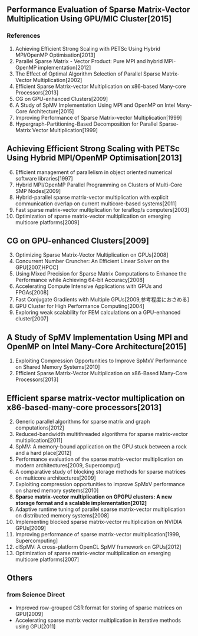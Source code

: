 ## Performance Evaluation of Sparse Matrix-Vector Multiplication Using GPU/MIC Cluster[2015]
### References
1. Achieving Efficient Strong Scaling with PETSc Using Hybrid MPI/OpenMP Optimisation[2013]
2. Parallel Sparse Matrix - Vector Product: Pure MPI and hybrid MPI-OpenMP implementation[2012]
3. The Effect of Optimal Algorithm Selection of Parallel Sparse Matrix-Vector Multiplication[2002]
4. Efficient Sparse Matrix-vector Multiplication on x86-based Many-core Processors[2013]
5. CG on GPU-enhanced Clusters[2009]
6. A Study of SpMV Implementation Using MPI and OpenMP on Intel Many-Core Architecture[2015]
7. Improving Performance of Sparse Matrix-vector Multiplication[1999]
8. Hypergraph-Partitioning-Based Decomposition for Parallel Sparse-Matrix Vector Multiplication[1999]

## Achieving Efficient Strong Scaling with PETSc Using Hybrid MPI/OpenMP Optimisation[2013]
6. Efficient management of parallelism in object oriented numerical software libraries[1997]
11. Hybrid MPI/OpenMP Parallel Programming on Clusters of Multi-Core SMP Nodes[2009]
13. Hybrid-parallel sparse matrix-vector multiplication with explicit communication overlap on current multicore-based systems[2011]
14. Fast sparse matrix-vector multiplication for teraflop/s computers[2003]
15. Optimization of sparse matrix-vector multiplication on emerging multicore platforms[2009]

## CG on GPU-enhanced Clusters[2009]
3. Optimizing Sparse Matrix-Vector Multiplication on GPUs[2008]
5. Concurrent Number Cruncher: An Efficient Linear Solver on the GPU[2007,HPCC]
6. Using Mixed Precision for Sparse Matrix Computations to Enhance the Performance while Achieving 64-bit Accuracy[2008]
8. Accelerating Compute Intensive Applications with GPUs and FPGAs[2008]
9. Fast Conjugate Gradients with Multiple GPUs[2009,参考程度におさめる]
10. GPU	Cluster for High Performance Computing[2004]
12. Exploring weak scalability for FEM calculations on a GPU-enhanced cluster[2007]

## A Study of SpMV Implementation Using MPI and OpenMP on Intel Many-Core Architecture[2015]
1. Exploiting Compression Opportunities to Improve SpMxV Performance on Shared Memory Systems[2010]
3. Efficient Sparse Matrix-Vector Multiplication on x86-Based Many-Core Processors[2013]

## Efficient sparse matrix-vector multiplication on x86-based-many-core processors[2013]
2. Generic parallel algorithms for sparse matrix and graph computations[2012]
3. Reduced-bandwidth multithreaded algorithms for sparse matrix-vector multiplication[2011]
6. SpMV: A memory-bound application on the GPU stuck between a rock and a hard place[2012]
7. Performance evaluation of the sparse matrix-vector multiplication on modern architectures[2009, Supercomput]
9. A comparative study of blocking storage methods for sparse matrices on multicore architectures[2009]
10. Exploiting compression opportunities to improve SpMxV performance on shared memory systems[2010]
11. **Sparse matrix-vector multiplication on GPGPU clusters: A new storage format and a scalable implementation[2012]**
12. Adaptive runtime tuning of parallel sparse matrix-vector multiplication on distributed memory systems[2008]
14. Implementing blocked sparse matrix-vector multiplication on NVIDIA GPUs[2009]
20. Improving performance of sparse matrix-vector multiplication[1999, Supercomputing]
21. clSpMV: A cross-platform OpenCL SpMV framework on GPUs[2012]
26. Optimization of sparse matrix-vector multiplication on emerging multicore platforms[2007]

## Others
### from Science Direct
- Improved row-grouped CSR format for storing of sparse matrices on GPU[2009]
- Accelerating sparse matrix vector multiplication in iterative methods using GPU[2011]
